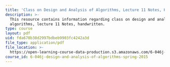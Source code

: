 ```yaml
---
title: 'Class on Design and Analysis of Algorithms, Lecture 11 Notes, Handwritten'
description: >-
  This resource contains information regarding class on design and analysis of
  algorithms, lecture 11 Notes, handwritten.
type: course
layout: pdf
uid: fda670b38d2997bdbeb9903fc4242a3d
file_type: application/pdf
file_location: >-
  https://open-learning-course-data-production.s3.amazonaws.com/6-046j-design-and-analysis-of-algorithms-spring-2015/fda670b38d2997bdbeb9903fc4242a3d_MIT6_046JS15_writtenlec11.pdf
course_id: 6-046j-design-and-analysis-of-algorithms-spring-2015
---
```

